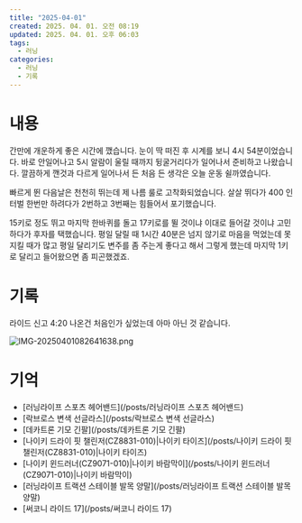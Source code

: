 ```yaml
---
title: "2025-04-01"
created: 2025. 04. 01. 오전 08:19
updated: 2025. 04. 01. 오후 06:03
tags:
  - 러닝
categories:
  - 러닝
  - 기록
---
```


# 내용

간만에 개운하게 좋은 시간에 깼습니다. 눈이 딱 떠진 후 시계를 보니 4시 54분이었습니다. 바로 안일어나고 5시 알람이 울릴 때까지 뒹굴거리다가 일어나서 준비하고 나왔습니다. 깔끔하게 깬것과 다르게 일어나서 든 처음 든 생각은 오늘 운동 쉴까였습니다.

빠르게 뛴 다음날은 천천히 뛰는데 제 나름 룰로 고착화되었습니다. 살살 뛰다가 400 인터벌 한번만 하려다가 2번하고 3번째는 힘들어서 포기했습니다.

15키로 정도 뛰고 마지막 한바퀴를 돌고 17키로를 뛸 것이냐 이대로 들어갈 것이냐 고민하다가 후자를 택했습니다. 평일 달릴 때 1시간 40분은 넘지 않기로 마음을 먹었는데 못지킬 때가 많고 평일 달리기도 변주를 좀 주는게 좋다고 해서 그렇게 했는데 마지막 1키로 달리고 들어왔으면 좀 피곤했겠죠.

# 기록

라이드 신고 4:20 나온건 처음인가 싶었는데 아마 아닌 것 같습니다.

![IMG-20250401082641638.png](/images/IMG-20250401082641638.png)

# 기억

- [러닝라이프 스포츠 헤어밴드](/posts/러닝라이프 스포츠 헤어밴드)
- [락브로스 변색 선글라스](/posts/락브로스 변색 선글라스)
- [데카트론 기모 긴팔](/posts/데카트론 기모 긴팔)
- [나이키 드라이 핏 챌린저(CZ8831-010)|나이키 타이즈](/posts/나이키 드라이 핏 챌린저(CZ8831-010)|나이키 타이즈)
- [나이키 윈드러너(CZ9071-010)|나이키 바람막이](/posts/나이키 윈드러너(CZ9071-010)|나이키 바람막이)
- [러닝라이프 트랙션 스테이블 발목 양말](/posts/러닝라이프 트랙션 스테이블 발목 양말)
- [써코니 라이드 17](/posts/써코니 라이드 17)

